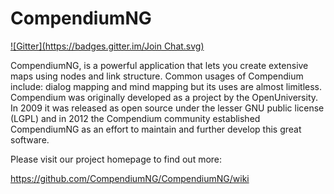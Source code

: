CompendiumNG
============
[![Gitter](https://badges.gitter.im/Join Chat.svg)](https://gitter.im/CompendiumNG/CompendiumNG?utm_source=badge&utm_medium=badge&utm_campaign=pr-badge&utm_content=badge)

CompendiumNG, is a powerful application that lets you create extensive maps using nodes and link structure. Common usages of Compendium include: dialog mapping and mind mapping but its uses are almost limitless. Compendium was originally developed as a project by the OpenUniversity. In 2009 it was released as open source under the lesser GNU public license (LGPL) and in 2012 the Compendium community established CompendiumNG as an effort to maintain and further develop this great software.

Please visit our project homepage to find out more:

https://github.com/CompendiumNG/CompendiumNG/wiki


